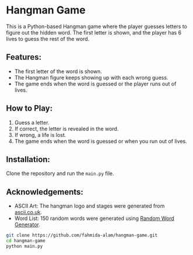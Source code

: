 # Hangman Game

This is a Python-based Hangman game where the player guesses letters to figure out the hidden word. 
The first letter is shown, and the player has 6 lives to guess the rest of the word.

## Features:
- The first letter of the word is shown.
- The Hangman figure keeps showing up with each wrong guess.
- The game ends when the word is guessed or the player runs out of lives.

## How to Play:
1. Guess a letter.
2. If correct, the letter is revealed in the word.
3. If wrong, a life is lost.
4. The game ends when the word is guessed or when you run out of lives.

## Installation:
Clone the repository and run the `main.py` file.

## Acknowledgements:
- ASCII Art: The hangman logo and stages were generated from [ascii.co.uk](https://ascii.co.uk/art/hangman).
- Word List: 150 random words were generated using [Random Word Generator](https://www.randomlists.com/random-words?dup=false&qty=150).

```bash
git clone https://github.com/fahmida-alam/hangman-game.git
cd hangman-game
python main.py


